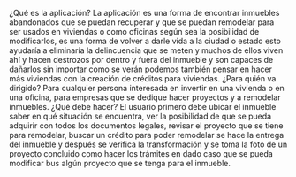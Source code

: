 ¿Qué es la aplicación?
La aplicación es una forma de encontrar inmuebles abandonados que se puedan recuperar y que se puedan remodelar para ser usados en viviendas o como oficinas según sea la posibilidad de modificarlos, es una forma de volver a darle vida a la ciudad o estado esto ayudaría a eliminaría la delincuencia que se meten y muchos de ellos viven ahí y hacen destrozos por dentro y fuera del inmueble y son capaces de dañarlos sin importar como se verán podemos también pensar en hacer más viviendas con la creación de créditos para viviendas. 
¿Para quién va dirigido? 
Para cualquier persona interesada en invertir en una vivienda o en una oficina, para empresas que se dedique hacer proyectos y a remodelar inmuebles. 
¿Qué debe hacer?
El usuario primero debe ubicar el inmueble saber en qué situación se encuentra, ver la posibilidad de que se pueda adquirir con todos los documentos legales, revisar el proyecto que se tiene para remodelar, buscar un crédito para poder remodelar se hace la entrega del inmueble y después se verifica la transformación y se toma la foto de un proyecto concluido como hacer los trámites en dado caso que se pueda modificar bus algún proyecto que se tenga para el inmueble. 
